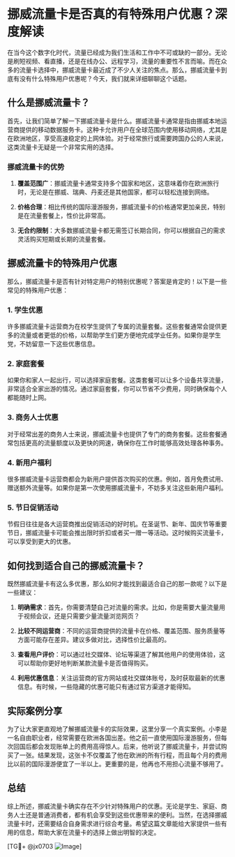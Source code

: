 # 挪威流量卡是否真的有特殊用户优惠？深度解读

在当今这个数字化时代，流量已经成为我们生活和工作中不可或缺的一部分。无论是刷短视频、看直播，还是在线办公、远程学习，流量的重要性不言而喻。而在众多的流量卡选择中，挪威流量卡最近成了不少人关注的焦点。那么，挪威流量卡到底有没有什么特殊用户优惠呢？今天，我们就来详细聊聊这个话题。

## 什么是挪威流量卡？

首先，让我们简单了解一下挪威流量卡是什么。挪威流量卡通常是指由挪威本地运营商提供的移动数据服务卡。这种卡允许用户在全球范围内使用移动网络，尤其是在欧洲地区，享受高速稳定的上网体验。对于经常旅行或需要跨国办公的人来说，这类流量卡无疑是一个非常实用的选择。

### 挪威流量卡的优势

1. **覆盖范围广**：挪威流量卡通常支持多个国家和地区，这意味着你在欧洲旅行时，无论是在挪威、瑞典、丹麦还是其他国家，都可以轻松连接到网络。
   
2. **价格合理**：相比传统的国际漫游服务，挪威流量卡的价格通常更加亲民，特别是在流量套餐上，性价比非常高。

3. **无合约限制**：大多数挪威流量卡都无需签订长期合同，你可以根据自己的需求灵活购买短期或长期的流量套餐。

## 挪威流量卡的特殊用户优惠

那么，挪威流量卡是否有针对特定用户的特别优惠呢？答案是肯定的！以下是一些常见的特殊用户优惠：

### 1. **学生优惠**

许多挪威流量卡运营商为在校学生提供了专属的流量套餐。这些套餐通常会提供更多的流量或者更低的价格，以帮助学生们更方便地完成学业任务。如果你是学生党，不妨留意一下这些优惠信息。

### 2. **家庭套餐**

如果你和家人一起出行，可以选择家庭套餐。这类套餐可以让多个设备共享流量，非常适合全家出游的情况。通过家庭套餐，你可以节省不少费用，同时确保每个人都能随时上网。

### 3. **商务人士优惠**

对于经常出差的商务人士来说，挪威流量卡也提供了专门的商务套餐。这些套餐通常包括更高的流量额度以及更快的网速，确保你在工作时能够高效处理各种事务。

### 4. **新用户福利**

很多挪威流量卡运营商都会为新用户提供首次购买的优惠。例如，首月免费试用、赠送额外流量等。如果你是第一次使用挪威流量卡，不妨多关注这些新用户福利。

### 5. **节日促销活动**

节假日往往是各大运营商推出促销活动的好时机。在圣诞节、新年、国庆节等重要节日，挪威流量卡可能会推出限时折扣或者买一赠一等活动。这时候购买流量卡，可以享受到更大的优惠。

## 如何找到适合自己的挪威流量卡？

既然挪威流量卡有这么多优惠，那么如何才能找到最适合自己的那一款呢？以下是一些建议：

1. **明确需求**：首先，你需要清楚自己对流量的需求。比如，你是需要大量流量用于视频会议，还是只需要少量流量浏览网页？

2. **比较不同运营商**：不同的运营商提供的流量卡在价格、覆盖范围、服务质量等方面可能存在差异。建议多做对比，选择性价比最高的。

3. **查看用户评价**：可以通过社交媒体、论坛等渠道了解其他用户的使用体验，这可以帮助你更好地判断某款流量卡是否值得购买。

4. **利用优惠信息**：关注运营商的官方网站或社交媒体账号，及时获取最新的优惠信息。有时候，一些隐藏的优惠可能只有通过官方渠道才能得知。

## 实际案例分享

为了让大家更直观地了解挪威流量卡的实际效果，这里分享一个真实案例。小李是一名自由职业者，经常需要在欧洲各国出差。他之前一直使用国际漫游服务，但每次回国后都会发现账单上的费用高得惊人。后来，他听说了挪威流量卡，并尝试购买了一张。结果发现，这张卡不仅覆盖了他在欧洲的所有行程，而且每个月的费用比以前的国际漫游便宜了一半以上。更重要的是，他再也不用担心流量不够用了。

## 总结

综上所述，挪威流量卡确实存在不少针对特殊用户的优惠。无论是学生、家庭、商务人士还是普通消费者，都有机会享受到这些优惠带来的便利。当然，在选择挪威流量卡时，还需要结合自身需求进行综合考量。希望这篇文章能给大家提供一些有用的信息，帮助大家在流量卡的选择上做出明智的决定。

[TG💪+ @jx0703 ![Image](https://github.com/user-attachments/assets/dbca1d08-cadb-493c-b0ec-ad6f7a83f270)]